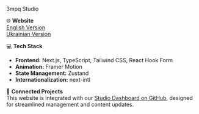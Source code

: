 3mpq Studio  

🌐 **Website**  
[English Version](https://www.3mpq.com/en)  
[Ukrainian Version](https://www.3mpq.com/ua)  

💻 **Tech Stack**  
- **Frontend:** Next.js, TypeScript, Tailwind CSS, React Hook Form  
- **Animation:** Framer Motion  
- **State Management:** Zustand  
- **Internationalization:** next-intl  

📂 **Connected Projects**  
This website is integrated with our [Studio Dashboard on GitHub](https://github.com/igorator/studio-dashboard), designed for streamlined management and content updates.
